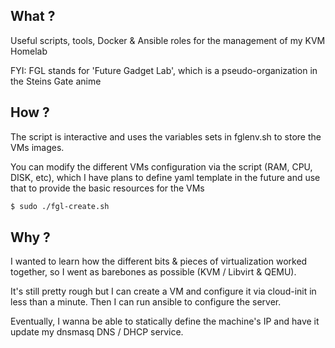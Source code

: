 ## What ?

Useful scripts, tools, Docker & Ansible roles for the management of my KVM Homelab

FYI: FGL stands for 'Future Gadget Lab', which is a pseudo-organization in the Steins
Gate anime

## How ?

The script is interactive and uses the variables sets in fglenv.sh to store the
VMs images.

You can modify the different VMs configuration via the script (RAM, CPU, DISK,
etc), which I have plans to define yaml template in the future and use that to provide
the basic resources for the VMs

```bash
$ sudo ./fgl-create.sh 
```

## Why ?

I wanted to learn how the different bits & pieces of virtualization worked
together, so I went as barebones as possible (KVM / Libvirt & QEMU).

It's still pretty rough but I can create a VM and configure it via cloud-init in
less than a minute. Then I can run ansible to configure the server. 

Eventually, I wanna be able to statically define the machine's IP and have it
update my dnsmasq DNS / DHCP service.
